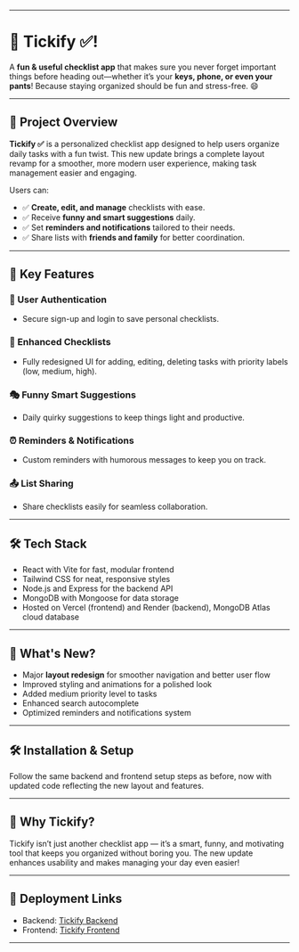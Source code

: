 ***

# 🚀 Tickify ✅!

A **fun & useful checklist app** that makes sure you never forget important things before heading out—whether it’s your **keys, phone, or even your pants**! Because staying organized should be fun and stress-free. 😄

***

## 📌 Project Overview  
**Tickify ✅** is a personalized checklist app designed to help users organize daily tasks with a fun twist. This new update brings a complete layout revamp for a smoother, more modern user experience, making task management easier and engaging.

Users can:

- ✅ **Create, edit, and manage** checklists with ease.  
- ✅ Receive **funny and smart suggestions** daily.  
- ✅ Set **reminders and notifications** tailored to their needs.  
- ✅ Share lists with **friends and family** for better coordination.  

***

## 🚀 Key Features  

### 🔐 User Authentication  
- Secure sign-up and login to save personal checklists.  

### 📝 Enhanced Checklists  
- Fully redesigned UI for adding, editing, deleting tasks with priority labels (low, medium, high).  

### 🎭 Funny Smart Suggestions  
- Daily quirky suggestions to keep things light and productive.  

### ⏰ Reminders & Notifications  
- Custom reminders with humorous messages to keep you on track.  

### 📤 List Sharing  
- Share checklists easily for seamless collaboration.

***

## 🛠 Tech Stack  

- React with Vite for fast, modular frontend  
- Tailwind CSS for neat, responsive styles  
- Node.js and Express for the backend API  
- MongoDB with Mongoose for data storage  
- Hosted on Vercel (frontend) and Render (backend), MongoDB Atlas cloud database  

***

## 🚀 What's New?  
- Major **layout redesign** for smoother navigation and better user flow  
- Improved styling and animations for a polished look  
- Added medium priority level to tasks  
- Enhanced search autocomplete  
- Optimized reminders and notifications system  

***

## 🛠 Installation & Setup  
Follow the same backend and frontend setup steps as before, now with updated code reflecting the new layout and features.

***

## 🎯 Why Tickify?  
Tickify isn’t just another checklist app — it’s a smart, funny, and motivating tool that keeps you organized without boring you. The new update enhances usability and makes managing your day even easier!

***

## 🚀 Deployment Links  
- Backend: [Tickify Backend](https://s65-tickify.onrender.com/)  
- Frontend: [Tickify Frontend](https://s65-tickify.vercel.app/)  

***